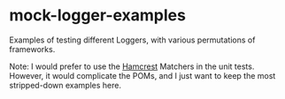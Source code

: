 # mock-logger-examples

Examples of testing different Loggers, with various permutations of frameworks.

Note: I would prefer to use the [Hamcrest](http://hamcrest.org/JavaHamcrest/index) Matchers in the unit tests.
However, it would complicate the POMs, and I just want to keep the most stripped-down examples here.
